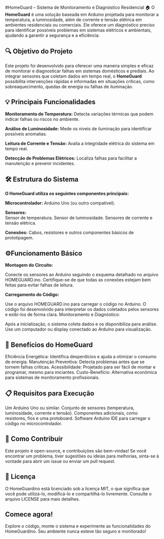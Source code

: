 #HomeGuard – Sistema de Monitoramento e Diagnóstico Residencial 🏠
O **HomeGuard** é uma solução baseada em Arduino projetada para monitorar a temperatura, a luminosidade, além de corrente e tensão elétrica em ambientes residenciais ou comerciais. Ele oferece um diagnóstico preciso para identificar possíveis problemas em sistemas elétricos e ambientais, ajudando a garantir a segurança e a eficiência.

## 🔍 Objetivo do Projeto
Este projeto foi desenvolvido para oferecer uma maneira simples e eficaz de monitorar e diagnosticar falhas em sistemas domésticos e prediais. Ao integrar sensores que coletam dados em tempo real, o **HomeGuard** possibilita intervenções rápidas e informadas em situações críticas, como sobreaquecimento, quedas de energia ou falhas de iluminação.

## 💡 Principais Funcionalidades
**Monitoramento de Temperatura:** Detecta variações térmicas que podem indicar falhas ou riscos no ambiente.

**Análise de Luminosidade:**  Mede os níveis de iluminação para identificar possíveis anomalias.

**Leitura de Corrente e Tensão:**  Avalia a integridade elétrica do sistema em tempo real.

**Detecção de Problemas Elétricos:**  Localiza falhas para facilitar a manutenção e prevenir incidentes.

## 🛠️ Estrutura do Sistema

**O HomeGuard utiliza os seguintes componentes principais:**

**Microcontrolador:**  Arduino Uno (ou outro compatível).
  
**Sensores:**  
Sensor de temperatura.
Sensor de luminosidade.
Sensores de corrente e tensão elétrica.

**Conexões:**  Cabos, resistores e outros componentes básicos de prototipagem.
## ⚙️Funcionamento Básico

**Montagem do Circuito:**

Conecte os sensores ao Arduino seguindo o esquema detalhado no arquivo HOMEGUARD.ino.
Certifique-se de que todas as conexões estejam bem feitas para evitar falhas de leitura.

**Carregamento do Código:**

Use o arquivo HOMEGUARD.ino para carregar o código no Arduino.
O código foi desenvolvido para interpretar os dados coletados pelos sensores e exibi-los de forma clara.
Monitoramento e Diagnóstico:

Após a inicialização, o sistema coleta dados e os disponibiliza para análise. Use um computador ou display conectado ao Arduino para visualização.
## 🎯 Benefícios do HomeGuard
Eficiência Energética: Identifica desperdícios e ajuda a otimizar o consumo de energia.
Manutenção Preventiva: Detecta problemas antes que se tornem falhas críticas.
Acessibilidade: Projetado para ser fácil de montar e programar, mesmo para iniciantes.
Custo-Benefício: Alternativa econômica para sistemas de monitoramento profissionais.
## 📋 Requisitos para Execução
Um Arduino Uno ou similar.
Conjunto de sensores (temperatura, luminosidade, corrente e tensão).
Componentes adicionais, como resistores, fios e uma protoboard.
Software Arduino IDE para carregar o código no microcontrolador.
## 🤝 Como Contribuir
Este projeto é open-source, e contribuições são bem-vindas!
Se você encontrar um problema, tiver sugestões ou ideias para melhorias, sinta-se à vontade para abrir um issue ou enviar um pull request.

## 📜 Licença
O HomeGuardino está licenciado sob a licença MIT, o que significa que você pode utilizá-lo, modificá-lo e compartilhá-lo livremente. Consulte o arquivo LICENSE para mais detalhes.

## Comece agora!
Explore o código, monte o sistema e experimente as funcionalidades do HomeGuardino. Seu ambiente nunca esteve tão seguro e monitorado!
